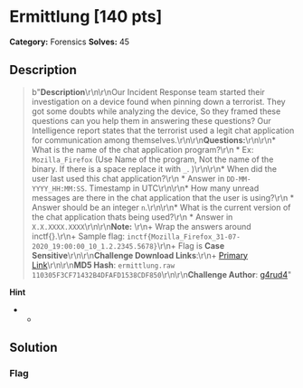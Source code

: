 # Ermittlung [140 pts]

**Category:** Forensics
**Solves:** 45

## Description
>b"**Description**\r\n\r\nOur Incident Response team started their investigation on a device found when pinning down a terrorist. They got some doubts while analyzing the device, So they framed these questions can you help them in answering these questions? Our Intelligence report states that the terrorist used a legit chat application for communication among themselves.\r\n\r\n**Questions:**\r\n\r\n* What is the name of the chat application program?\r\n    * Ex: `Mozilla_Firefox` (Use Name of the program, Not the name of the binary. If there is a space replace it with `_`. )\r\n\r\n* When did the user last used this chat application?\r\n    * Answer in `DD-MM-YYYY_HH:MM:SS`. Timestamp in UTC\r\n\r\n* How many unread messages are there in the chat application that the user is using?\r\n    * Answer should be an integer `n`.\r\n\r\n* What is the current version of the chat application thats being used?\r\n    * Answer in `X.X.XXXX.XXXX`\r\n\r\n**Note:** \r\n+ Wrap the answers around inctf{}.\r\n+ Sample flag: `inctf{Mozilla_Firefox_31-07-2020_19:00:00_10_1.2.2345.5678}`\r\n+ Flag is **Case Sensitive**\r\n\r\n**Challenge Download Links**:\r\n+ [Primary Link](https://drive.google.com/file/d/1qDZAtOLhVT-qr97W1bXo36poTMekvEOU/view?usp=sharing)\r\n\r\n**MD5 Hash**: `ermittlung.raw 110305F3CF71432B4DFAFD1538CDF850`\r\n\r\n**Challenge Author**: [g4rud4](https://twitter.com/_Nihith)"

**Hint**
* -

## Solution

### Flag

